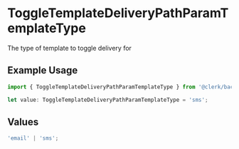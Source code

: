 # ToggleTemplateDeliveryPathParamTemplateType

The type of template to toggle delivery for

## Example Usage

```typescript
import { ToggleTemplateDeliveryPathParamTemplateType } from '@clerk/backend-sdk/models/operations';

let value: ToggleTemplateDeliveryPathParamTemplateType = 'sms';
```

## Values

```typescript
'email' | 'sms';
```
